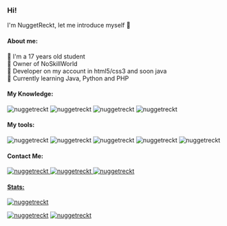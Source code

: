 ### Hi!
I'm NuggetReckt, let me introduce myself 👋

<h4 align="left">About me:</h4>
	🔸 I'm a 17 years old student<br>
	🔸 Owner of NoSkillWorld<br>
	🔸 Developer on my account in html5/css3 and soon java<br>
	🔸 Currently learning Java, Python and PHP<br>

<h4 align="left">My Knowledge:</h4>
<p align="left"> 
  <img src="https://img.shields.io/badge/html5-%23E34F26.svg?style=for-the-badge&logo=html5&logoColor=white" alt="nuggetreckt"/>
  <img src="https://img.shields.io/badge/css3-%231572B6.svg?style=for-the-badge&logo=css3&logoColor=white" alt="nuggetreckt"/>
  <img src="https://img.shields.io/badge/git-%23F05033.svg?style=for-the-badge&logo=git&logoColor=white" alt="nuggetreckt"/>
  <img src="https://img.shields.io/badge/mysql-%2300f.svg?style=for-the-badge&logo=mysql&logoColor=white" alt="nuggetreckt"/>
</p>


<h4 align="left">My tools:</h4>
<p align="left">
  <img src="https://img.shields.io/badge/IntelliJIDEA-000000.svg?style=for-the-badge&logo=intellij-idea&logoColor=white" alt="nuggetreckt"/>
  <img src="https://img.shields.io/badge/webstorm-143?style=for-the-badge&logo=webstorm&logoColor=white&color=black" alt="nuggetreckt"/>
  <img src="https://img.shields.io/badge/phpstorm-143?style=for-the-badge&logo=phpstorm&logoColor=white&color=black" alt="nuggetreckt"/>
  <img src="https://img.shields.io/badge/Pycharm-000000.svg?style=for-the-badge&logo=pycharm&logoColor=white" alt="nuggetreckt"/>
  <img src="https://img.shields.io/badge/VSC-5C2D91.svg?style=for-the-badge&logo=visual-studio&logoColor=white&color=black" alt="nuggetreckt"/>
</p>

<h4 align="left">Contact Me:</h4>
<p align="left"> 
  <a href="#" target="_blank" ><img src="https://img.shields.io/badge/NuggetReckt-%231DA1F2.svg?style=for-the-badge&logo=Twitter&logoColor=white" alt="nuggetreckt"/>  
  <a href="#" target="_blank" ><img src="https://img.shields.io/badge/NuggetReckt-%23121011.svg?style=for-the-badge&logo=github&logoColor=white" alt="nuggetreckt"/>
  <a href="#" target="_blank" ><img src="https://img.shields.io/badge/NuggetReckt%200464-%237289DA.svg?style=for-the-badge&logo=discord&logoColor=white" alt="nuggetreckt"/></p>
  
<h4 align="left">Stats:</h4>
<p><img align="" src="https://github-readme-stats.vercel.app/api/top-langs/?username=nuggetreckt&theme=blue-green" alt="nuggetreckt"/></p>

	  
<p align="left"> <a href="https://twitter.com/NuggetReckt" target="_blank" ><img src="https://img.shields.io/twitter/follow/nuggetreckt?logo=twitter&style=for-the-badge" alt="nuggetreckt"/></a> 
<a href="https://discord.noskillworld.fr" target="_blank" ><img src="https://img.shields.io/badge/NoSkillWorld-%237289DA.svg?style=for-the-badge&logo=discord&logoColor=white" alt="nuggetreckt"/></a></p>
